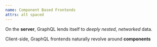 ```yaml
---
name: Component Based Frontends
attrs: alt spaced
---
```


On the **server**, GraphQL lends itself to *deeply nested*, *networked* data.

<section reveal>

Client-side, GraphQL frontends naturally revolve around **components**

</section>
